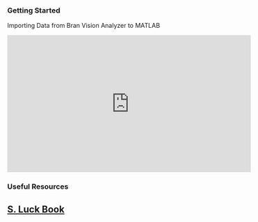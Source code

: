 
### Getting Started
Importing Data from Bran Vision Analyzer to MATLAB

<iframe width="560" height="315" src="https://www.youtube.com/embed/wyLg40dLwJo" title="YouTube video player" frameborder="0" allow="accelerometer; autoplay; clipboard-write; encrypted-media; gyroscope; picture-in-picture" allowfullscreen></iframe>

### Useful Resources
## [S. Luck Book](https://github.com/JonahKember/Developmental-Neuroscience-Lab-Toolbox/tree/gh-pages/Luck-Book)
